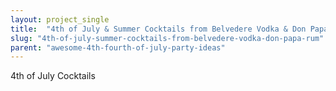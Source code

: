 ```yaml
---
layout: project_single
title:  "4th of July & Summer Cocktails from Belvedere Vodka & Don Papa Rum"
slug: "4th-of-july-summer-cocktails-from-belvedere-vodka-don-papa-rum"
parent: "awesome-4th-fourth-of-july-party-ideas"
---
```

4th of July Cocktails